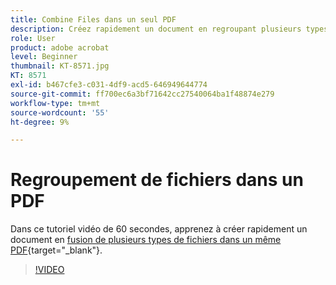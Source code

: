 ```yaml
---
title: Combine Files dans un seul PDF
description: Créez rapidement un document en regroupant plusieurs types de fichiers dans un même PDF
role: User
product: adobe acrobat
level: Beginner
thumbnail: KT-8571.jpg
KT: 8571
exl-id: b467cfe3-c031-4df9-acd5-646949644774
source-git-commit: ff700ec6a3bf71642cc27540064ba1f48874e279
workflow-type: tm+mt
source-wordcount: '55'
ht-degree: 9%

---
```


# Regroupement de fichiers dans un PDF

Dans ce tutoriel vidéo de 60 secondes, apprenez à créer rapidement un document en [fusion de plusieurs types de fichiers dans un même PDF](https://www.adobe.com/fr/acrobat/online/merge-pdf.html){target=&quot;_blank&quot;}.

>[!VIDEO](https://video.tv.adobe.com/v/336361?hidetitle=true)
